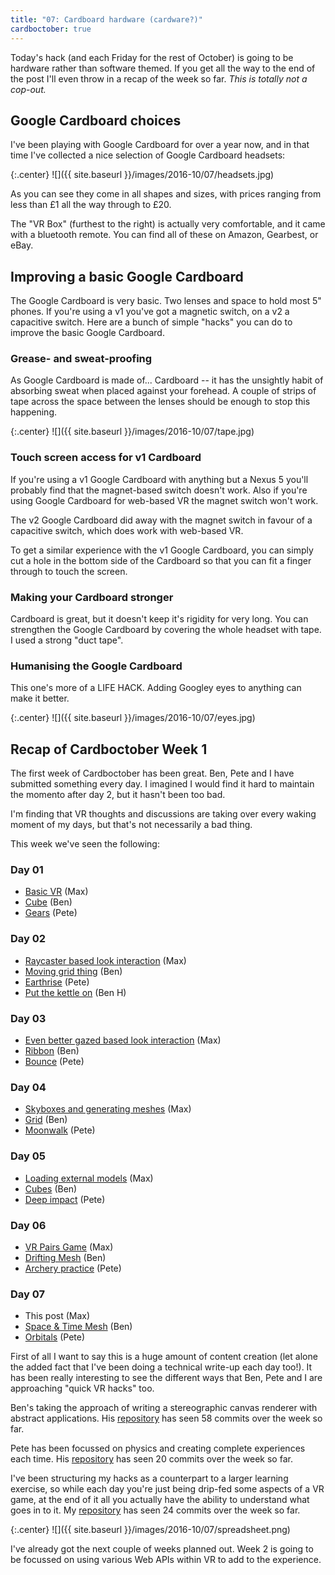 ```yaml
---
title: "07: Cardboard hardware (cardware?)"
cardboctober: true
---
```


Today's hack (and each Friday for the rest of October) is going to be hardware rather than software themed. If you get all the way to the end of the post I'll even throw in a recap of the week so far. _This is totally not a cop-out._

<!-- more -->

## Google Cardboard choices

I've been playing with Google Cardboard for over a year now, and in that time I've collected a nice selection of Google Cardboard headsets:

{:.center}
![]({{ site.baseurl }}/images/2016-10/07/headsets.jpg)

As you can see they come in all shapes and sizes, with prices ranging from less than £1 all the way through to £20.

The "VR Box" (furthest to the right) is actually very comfortable, and it came with a bluetooth remote. You can find all of these on Amazon, Gearbest, or eBay.

## Improving a basic Google Cardboard

The Google Cardboard is very basic. Two lenses and space to hold most 5" phones. If you're using a v1 you've got a magnetic switch, on a v2 a capacitive switch. Here are a bunch of simple "hacks" you can do to improve the basic Google Cardboard.

### Grease- and sweat-proofing

As Google Cardboard is made of... Cardboard -- it has the unsightly habit of absorbing sweat when placed against your forehead. A couple of strips of tape across the space between the lenses should be enough to stop this happening.

{:.center}
![]({{ site.baseurl }}/images/2016-10/07/tape.jpg)

### Touch screen access for v1 Cardboard

If you're using a v1 Google Cardboard with anything but a Nexus 5 you'll probably find that the magnet-based switch doesn't work. Also if you're using Google Cardboard for web-based VR the magnet switch won't work.

The v2 Google Cardboard did away with the magnet switch in favour of a capacitive switch, which does work with web-based VR.

To get a similar experience with the v1 Google Cardboard, you can simply cut a hole in the bottom side of the Cardboard so that you can fit a finger through to touch the screen.

### Making your Cardboard stronger

Cardboard is great, but it doesn't keep it's rigidity for very long. You can strengthen the Google Cardboard by covering the whole headset with tape. I used a strong "duct tape".

### Humanising the Google Cardboard

This one's more of a LIFE HACK. Adding Googley eyes to anything can make it better.

{:.center}
![]({{ site.baseurl }}/images/2016-10/07/eyes.jpg)

## Recap of Cardboctober Week 1

The first week of Cardboctober has been great. Ben, Pete and I have submitted something every day. I imagined I would find it hard to maintain the momento after day 2, but it hasn't been too bad.

I'm finding that VR thoughts and discussions are taking over every waking moment of my days, but that's not necessarily a bad thing.

This week we've seen the following:

### Day 01
- [Basic VR](https://cardboctober.xyz/max/01/) (Max)
- [Cube](https://cardboctober.xyz/ben/01/) (Ben)
- [Gears](https://cardboctober.xyz/pete/01/) (Pete)

### Day 02
- [Raycaster based look interaction](https://cardboctober.xyz/max/02/) (Max)
- [Moving grid thing](https://cardboctober.xyz/ben/02/) (Ben)
- [Earthrise](https://cardboctober.xyz/pete/02/) (Pete)
- [Put the kettle on](https://cardboctober.xyz/binhums/2016-10-02/) (Ben H)

### Day 03
- [Even better gazed based look interaction](https://cardboctober.xyz/max/03/) (Max)
- [Ribbon](https://cardboctober.xyz/ben/03/) (Ben)
- [Bounce](https://cardboctober.xyz/pete/03/) (Pete)

### Day 04
- [Skyboxes and generating meshes](https://cardboctober.xyz/max/04/) (Max)
- [Grid](https://cardboctober.xyz/ben/04/) (Ben)
- [Moonwalk](https://cardboctober.xyz/pete/04/) (Pete)

### Day 05
- [Loading external models](https://cardboctober.xyz/max/05/) (Max)
- [Cubes](https://cardboctober.xyz/ben/05/) (Ben)
- [Deep impact](https://cardboctober.xyz/pete/05/) (Pete)

### Day 06
- [VR Pairs Game](https://cardboctober.xyz/max/06/) (Max)
- [Drifting Mesh](https://cardboctober.xyz/ben/06/) (Ben)
- [Archery practice](https://cardboctober.xyz/pete/06/) (Pete)

### Day 07
- This post (Max)
- [Space & Time Mesh](https://cardboctober.xyz/ben/07/) (Ben)
- [Orbitals](https://cardboctober.xyz/pete/07/) (Pete)

First of all I want to say this is a huge amount of content creation (let alone the added fact that I've been doing a technical write-up each day too!). It has been really interesting to see the different ways that Ben, Pete and I are approaching "quick VR hacks" too.

Ben's taking the approach of writing a stereographic canvas renderer with abstract applications. His [repository](https://github.com/cardboctober/ben) has seen 58 commits over the week so far.

Pete has been focussed on physics and creating complete experiences each time. His [repository](https://github.com/cardboctober/pete) has seen 20 commits over the week so far.

I've been structuring my hacks as a counterpart to a larger learning exercise, so while each day you're just being drip-fed some aspects of a VR game, at the end of it all you actually have the ability to understand what goes in to it. My [repository](https://github.com/cardboctober/max) has seen 24 commits over the week so far.

{:.center}
![]({{ site.baseurl }}/images/2016-10/07/spreadsheet.png)

I've already got the next couple of weeks planned out. Week 2 is going to be focussed on using various Web APIs within VR to add to the experience.
